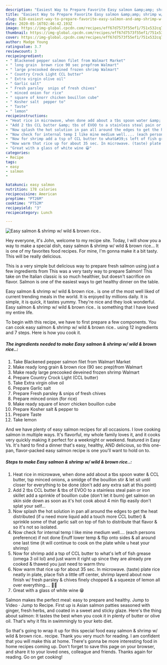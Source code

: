 ```yaml
---
description: "Easiest Way to Prepare Favorite Easy salmon &amp;amp; shrimp w/ wild &amp;amp; brown rice.."
title: "Easiest Way to Prepare Favorite Easy salmon &amp;amp; shrimp w/ wild &amp;amp; brown rice.."
slug: 628-easiest-way-to-prepare-favorite-easy-salmon-and-amp-shrimp-w-wild-and-amp-brown-rice
date: 2020-05-16T02:46:42.193Z
image: https://img-global.cpcdn.com/recipes/eff67d7573f55ef1/751x532cq70/easy-salmon-shrimp-w-wild-brown-rice-recipe-main-photo.jpg
thumbnail: https://img-global.cpcdn.com/recipes/eff67d7573f55ef1/751x532cq70/easy-salmon-shrimp-w-wild-brown-rice-recipe-main-photo.jpg
cover: https://img-global.cpcdn.com/recipes/eff67d7573f55ef1/751x532cq70/easy-salmon-shrimp-w-wild-brown-rice-recipe-main-photo.jpg
author: Madge Young
ratingvalue: 3.7
reviewcount: 3
recipeingredient:
- " Blackened pepper salmon filet from Walmart Market"
- " long grain  brown rice 90 sec prepfrom Walmart"
- " large precooked deveined frozen shrimp Walmart"
- " Country Crock Light CCL butter"
- " Extra virgin olive oil"
- " Garlic salt"
- " Fresh parsley  snips of fresh chives"
- " minced onion for rice"
- " square of knorr chicken bouillon cube"
- " Kosher salt  pepper to"
- " Taste"
- " lemon"
recipeinstructions:
- "Heat rice in microwave, when done add about a tbs spoon water &amp; CCL butter, tsp minced onions, a smidge of the bouillon stir &amp; let sit until closer for everything to be done (don&#39;t add any extra salt at this point)"
- "Add 2 tbs CCL butter &amp; tbs of EVOO to a stainless steal pain or iron skillet add a sprinkle of bouillon cube (don&#39;t let it burn) get salmon on skin side down as soon as it&#39;s hot cook about 4 min flip easily don&#39;t splat your self..."
- "Now splash the hot solution in pan all around the edges to get the heat distributed (if u need more liquid add a touch more CCL butter) &amp; sprinkle some of that garlic salt on top of fish to distribute that flavor &amp; so it&#39;s not so isolated."
- "Now check for internal temp I like mine medium well.... (each persons preference) if not done Enuff lower temp &amp; flip onto sides &amp; all around one last time (it will continue to cook on the plate while u heat your shrimp)"
- "Now for shrimp add a tsp of CCL butter to what&#39;s left of fish grease (omega 3 oil lol) and just warm it right up since they are already pre cooked &amp; thawed you just need to warm thru"
- "Now warm that rice up for about 35 sec. In microwave. (taste) plate rice neatly in plate, place fish a little off center, shrimp layerd about now finish w/ fresh parsley &amp; chives finely chopped &amp; a squeeze of lemon all over everything.... 🍴🍾"
- "Great with a glass of white wine 😁"
categories:
- Recipe
tags:
- easy
- salmon
- 

katakunci: easy salmon  
nutrition: 178 calories
recipecuisine: American
preptime: "PT26M"
cooktime: "PT52M"
recipeyield: "3"
recipecategory: Lunch

---
```



![Easy salmon &amp; shrimp w/ wild &amp; brown rice..](https://img-global.cpcdn.com/recipes/eff67d7573f55ef1/751x532cq70/easy-salmon-shrimp-w-wild-brown-rice-recipe-main-photo.jpg)

Hey everyone, it's John, welcome to my recipe site. Today, I will show you a way to make a special dish, easy salmon &amp; shrimp w/ wild &amp; brown rice... It is one of my favorites food recipes. For mine, I'm gonna make it a bit tasty. This will be really delicious.

This is a very simple but delicious way to prepare fresh salmon using just a few ingredients from This was a very tasty way to prepare Salmon! This take on the Italian classic is so much healthier, but doesn&#39;t sacrifice on flavor. Salmon is one of the easiest ways to get healthy dinner on the table.

Easy salmon &amp; shrimp w/ wild &amp; brown rice.. is one of the most well liked of current trending meals in the world. It is enjoyed by millions daily. It is simple, it is quick, it tastes yummy. They're nice and they look wonderful. Easy salmon &amp; shrimp w/ wild &amp; brown rice.. is something that I have loved my entire life.


To begin with this recipe, we have to first prepare a few components. You can cook easy salmon &amp; shrimp w/ wild &amp; brown rice.. using 12 ingredients and 7 steps. Here is how you cook it.

<!--inarticleads1-->

##### The ingredients needed to make Easy salmon &amp; shrimp w/ wild &amp; brown rice..:

1. Take  Blackened pepper salmon filet from Walmart Market
1. Make ready  long grain &amp; brown rice (90 sec prep)from Walmart
1. Make ready  large precooked deveined frozen shrimp Walmart
1. Prepare  Country Crock Light (CCL butter)
1. Take  Extra virgin olive oil
1. Prepare  Garlic salt
1. Prepare  Fresh parsley &amp; snips of fresh chives
1. Prepare  minced onion (for rice)
1. Make ready  square of knorr chicken bouillon cube
1. Prepare  Kosher salt &amp; pepper to
1. Prepare  Taste
1. Take  lemon


And we have plenty of easy salmon recipes for all occasions. I love cooking salmon in multiple ways. It&#39;s flavorful, my whole family loves it, and it cooks very quickly making it perfect for a weeknight or weekend. featured in Easy Vs. It&#39;s hard to find a dinner that&#39;s easy, healthy, AND delicious, so this one-pan, flavor-packed easy salmon recipe is one you&#39;ll want to hold on to. 

<!--inarticleads2-->

##### Steps to make Easy salmon &amp; shrimp w/ wild &amp; brown rice..:

1. Heat rice in microwave, when done add about a tbs spoon water &amp; CCL butter, tsp minced onions, a smidge of the bouillon stir &amp; let sit until closer for everything to be done (don&#39;t add any extra salt at this point)
1. Add 2 tbs CCL butter &amp; tbs of EVOO to a stainless steal pain or iron skillet add a sprinkle of bouillon cube (don&#39;t let it burn) get salmon on skin side down as soon as it&#39;s hot cook about 4 min flip easily don&#39;t splat your self...
1. Now splash the hot solution in pan all around the edges to get the heat distributed (if u need more liquid add a touch more CCL butter) &amp; sprinkle some of that garlic salt on top of fish to distribute that flavor &amp; so it&#39;s not so isolated.
1. Now check for internal temp I like mine medium well.... (each persons preference) if not done Enuff lower temp &amp; flip onto sides &amp; all around one last time (it will continue to cook on the plate while u heat your shrimp)
1. Now for shrimp add a tsp of CCL butter to what&#39;s left of fish grease (omega 3 oil lol) and just warm it right up since they are already pre cooked &amp; thawed you just need to warm thru
1. Now warm that rice up for about 35 sec. In microwave. (taste) plate rice neatly in plate, place fish a little off center, shrimp layerd about now finish w/ fresh parsley &amp; chives finely chopped &amp; a squeeze of lemon all over everything.... 🍴🍾
1. Great with a glass of white wine 😁


Salmon makes the perfect meal: easy to prepare and healthy. Jump to Video · Jump to Recipe. First up is Asian salmon patties seasoned with ginger, fresh herbs, and coated in a sweet and sticky glaze. Here&#39;s the thing about salmon: It tastes the best when you cook it in plenty of butter or olive oil. That&#39;s why it fits in swimmingly to your keto diet. 

So that's going to wrap it up for this special food easy salmon &amp; shrimp w/ wild &amp; brown rice.. recipe. Thank you very much for reading. I am confident that you will make this at home. There's gonna be more interesting food in home recipes coming up. Don't forget to save this page on your browser, and share it to your loved ones, colleague and friends. Thanks again for reading. Go on get cooking!
